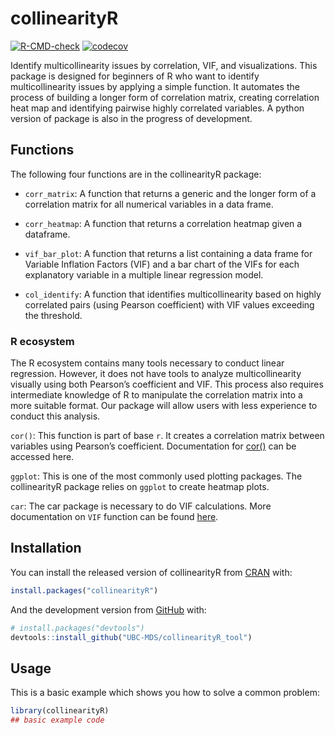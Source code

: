 
<!-- README.md is generated from README.Rmd. Please edit that file -->

# collinearityR

<!-- badges: start -->

[![R-CMD-check](https://github.com/UBC-MDS/collinearityR_tool/workflows/R-CMD-check/badge.svg)](https://github.com/UBC-MDS/collinearityR_tool/actions)
[![codecov](https://codecov.io/gh/UBC-MDS/collinearityR_tool/branch/main/graph/badge.svg?token=h7Rr0ifLCh)](https://codecov.io/gh/UBC-MDS/collinearityR_tool)
<!-- badges: end -->

Identify multicollinearity issues by correlation, VIF, and
visualizations. This package is designed for beginners of R who want to
identify multicollinearity issues by applying a simple function. It
automates the process of building a longer form of correlation matrix,
creating correlation heat map and identifying pairwise highly correlated
variables. A python version of package is also in the progress of
development.

## Functions

The following four functions are in the collinearityR package: 

- `corr_matrix`: A function that returns a generic and the longer form of
a correlation matrix for all numerical variables in a data frame. 

- `corr_heatmap`: A function that returns a correlation heatmap given a
dataframe. 

- `vif_bar_plot`: A function that returns a list containing a
data frame for Variable Inflation Factors (VIF) and a bar chart of the
VIFs for each explanatory variable in a multiple linear regression
model. 

- `col_identify`: A function that identifies multicollinearity
based on highly correlated pairs (using Pearson coefficient) with VIF
values exceeding the threshold.

### R ecosystem

The R ecosystem contains many tools necessary to conduct linear
regression. However, it does not have tools to analyze multicollinearity
visually using both Pearson’s coefficient and VIF. This process also
requires intermediate knowledge of R to manipulate the correlation
matrix into a more suitable format. Our package will allow users with
less experience to conduct this analysis.

`cor()`: This function is part of base `r`. It creates a correlation
matrix between variables using Pearson’s coefficient. Documentation for
[cor()](%22https://www.rdocumentation.org/packages/stats/versions/3.6.2/topics/cor%22)
can be accessed here.

`ggplot`: This is one of the most commonly used plotting packages. The
collinearityR package relies on `ggplot` to create heatmap plots.

`car`: The car package is necessary to do VIF calculations. More
documentation on `VIF` function can be found
[here](%22https://www.rdocumentation.org/packages/regclass/versions/1.6/topics/VIF%22).

## Installation

You can install the released version of collinearityR from
[CRAN](https://CRAN.R-project.org) with:

``` r
install.packages("collinearityR")
```

And the development version from [GitHub](https://github.com/) with:

``` r
# install.packages("devtools")
devtools::install_github("UBC-MDS/collinearityR_tool")
```

## Usage

This is a basic example which shows you how to solve a common problem:

``` r
library(collinearityR)
## basic example code
```
